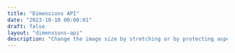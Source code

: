 ```yaml
---
title: "Dimensions API"
date: "2023-10-10 00:00:01"
draft: false
layout: "dimensions-api"
description: "Change the image size by stretching or by protecting aspect ration"
---
```


